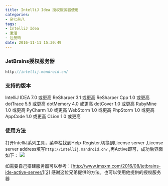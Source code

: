```yaml
---
title: IntelliJ Idea 授权服务器使用
categories:
- 杂七杂八
tags: 
- IntelliJ Idea
- 激活
- 注册码
date: 2016-11-11 15:30:49
---
```


### JetBrains授权服务器

``` groovy
http://intellij.mandroid.cn/
```


### 支持的版本
IntelliJ IDEA 7.0 或更高
ReSharper 3.1 或更高
ReSharper Cpp 1.0 或更高
dotTrace 5.5 或更高
dotMemory 4.0 或更高
dotCover 1.0 或更高
RubyMine 1.0 或更高
PyCharm 1.0 或更高
WebStorm 1.0 或更高
PhpStorm 1.0 或更高
AppCode 1.0 或更高
CLion 1.0 或更高

### 使用方法
打开IntelliJ系列工具，菜单栏找到Help-Register,切换到License server ,License server address填写`http://intellij.mandroid.cn/` ,再Active即可，成功后界面如下：
![][1]

如需要自己搭建服务器可以参考：[http://www.imsxm.com/2016/08/jetbrains-ide-active-server/][2]
感谢这位兄弟提供的方法。也可以使用他提供的授权服务器

  [1]: /upload/2016/11/20161111154335.png
  [2]: http://www.imsxm.com/2016/08/jetbrains-ide-active-server/